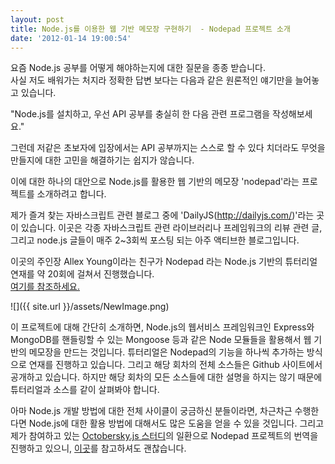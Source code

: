 ```yaml
---
layout: post
title: Node.js를 이용한 웹 기반 메모장 구현하기  - Nodepad 프로젝트 소개
date: '2012-01-14 19:00:54'
---
```


<p>요즘 Node.js 공부를 어떻게 해야하는지에 대한 질문을 종종 받습니다. <br />사실 저도 배워가는 처지라 정확한 답변 보다는 다음과 같은 원론적인 얘기만을 늘어놓고 있습니다.</p>
<p>"Node.js를 설치하고, 우선 API 공부를 충실히 한 다음 관련 프로그램을 작성해보세요."</p>
<p>그런데 저같은 초보자에 입장에서는 API 공부까지는 스스로 할 수 있다 치더라도 무엇을 만들지에 대한 고민을 해결하기는 쉽지가 않습니다.</p>
<p>이에 대한 하나의 대안으로 Node.js를 활용한 웹 기반의 메모장 'nodepad'라는 프로젝트를 소개하려고 합니다.</p>
<p>제가 즐겨 찾는 자바스크립트 관련 블로그 중에 'DailyJS(<a href="http://dailyjs.com/">http://dailyjs.com/</a>)'라는 곳이 있습니다. 이곳은 각종 자바스크립트 관련 라이브러리나 프레임워크의 리뷰 관련 글, 그리고 node.js 글들이 매주 2~3회씩 포스팅 되는 아주 액티브한 블로그입니다.</p>
<p>이곳의 주인장 Allex Young이라는 친구가 Nodepad 라는 Node.js 기반의 튜터리얼 연재를 약 20회에 걸쳐서 진행했습니다. <br /><a href="http://dailyjs.com/2010/11/01/node-tutorial/">여기를 참조하세요. </a></p>

![]({{ site.url }}/assets/NewImage.png)

이 프로젝트에 대해 간단히 소개하면, Node.js의 웹서비스 프레임워크인 Express와 MongoDB를 핸들링할 수 있는 Mongoose 등과 같은 Node 모듈들을 활용해서 웹 기반의 메모장을 만드는 것입니다. 튜터리얼은 Nodepad의 기능을 하나씩 추가하는 방식으로 연재를 진행하고 있습니다. 그리고 해당 회차의 전체 소스들은 Github 사이트에서 공개하고 있습니다. 하지만 해당 회차의 모든 소스들에 대한 설명을 하지는 않기 때문에 튜터리얼과 소스를 같이 살펴봐야 합니다.

아마 Node.js 개발 방법에 대한 전체 사이클이 궁금하신 분들이라면, 차근차근 수행한다면 Node.js에 대한 활용 방법에 대해서도 많은 도움을 얻을 수 있을 것입니다.
그리고 제가 참여하고 있는 <a href="http://www.facebook.com/octoberskyjs">Octobersky.js 스터디</a>의 일환으로 Nodepad 프로젝트의 번역을 진행하고 있으니, <a href="http://blog.doortts.com/category/node.js%20%EB%94%B0%EB%9D%BC%EB%B0%B0%EC%9A%B0%EA%B8%B0">이곳</a>를 참고하셔도 괜찮습니다.
